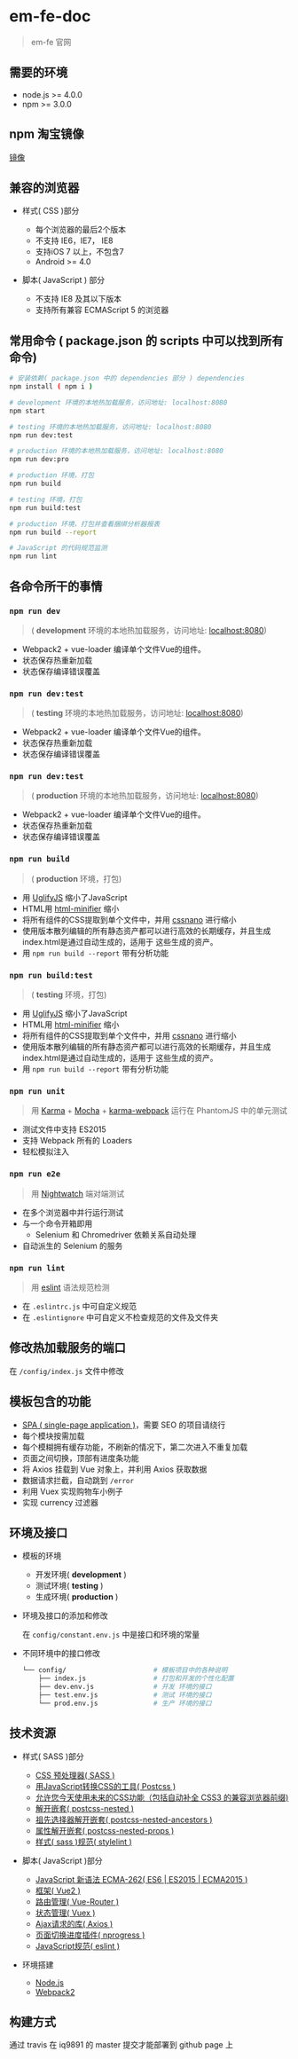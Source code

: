 # em-fe-doc

> em-fe 官网

## 需要的环境

- node.js >= 4.0.0
- npm >= 3.0.0

## npm 淘宝镜像

[镜像](https://gist.github.com/iq9891/96441b1b01ddd4710e06cc5e52b9c10a)

## 兼容的浏览器

- 样式( CSS )部分

  - 每个浏览器的最后2个版本
  - 不支持 IE6，IE7， IE8
  - 支持iOS 7 以上，不包含7
  - Android >= 4.0


- 脚本( JavaScript ) 部分

  - 不支持 IE8 及其以下版本
  - 支持所有兼容 ECMAScript 5 的浏览器

## 常用命令 ( package.json 的 scripts 中可以找到所有命令)

``` bash
# 安装依赖( package.json 中的 dependencies 部分 ) dependencies
npm install ( npm i )

# development 环境的本地热加载服务，访问地址: localhost:8080
npm start

# testing 环境的本地热加载服务，访问地址: localhost:8080
npm run dev:test

# production 环境的本地热加载服务，访问地址: localhost:8080
npm run dev:pro

# production 环境，打包
npm run build

# testing 环境，打包
npm run build:test

# production 环境，打包并查看捆绑分析器报表
npm run build --report

# JavaScript 的代码规范监测
npm run lint
```

## 各命令所干的事情

### `npm run dev`

> ( **development** 环境的本地热加载服务，访问地址: [localhost:8080](localhost:8080))

  - Webpack2 + vue-loader 编译单个文件Vue的组件。
  - 状态保存热重新加载
  - 状态保存编译错误覆盖

### `npm run dev:test`

> ( **testing** 环境的本地热加载服务，访问地址: [localhost:8080](localhost:8080))

  - Webpack2 + vue-loader 编译单个文件Vue的组件。
  - 状态保存热重新加载
  - 状态保存编译错误覆盖

### `npm run dev:test`

> ( **production** 环境的本地热加载服务，访问地址: [localhost:8080](localhost:8080))

  - Webpack2 + vue-loader 编译单个文件Vue的组件。
  - 状态保存热重新加载
  - 状态保存编译错误覆盖

### `npm run build`

> ( **production** 环境，打包)

  - 用 [UglifyJS](https://github.com/mishoo/UglifyJS2) 缩小了JavaScript
  - HTML用 [html-minifier](https://github.com/kangax/html-minifier) 缩小
  - 将所有组件的CSS提取到单个文件中，并用 [cssnano](https://github.com/ben-eb/cssnano) 进行缩小
  - 使用版本散列编辑的所有静态资产都可以进行高效的长期缓存，并且生成index.html是通过自动生成的，适用于
    这些生成的资产。
  - 用 `npm run build --report` 带有分析功能

### `npm run build:test`

> ( **testing** 环境，打包)

  - 用 [UglifyJS](https://github.com/mishoo/UglifyJS2) 缩小了JavaScript
  - HTML用 [html-minifier](https://github.com/kangax/html-minifier) 缩小
  - 将所有组件的CSS提取到单个文件中，并用 [cssnano](https://github.com/ben-eb/cssnano) 进行缩小
  - 使用版本散列编辑的所有静态资产都可以进行高效的长期缓存，并且生成index.html是通过自动生成的，适用于
    这些生成的资产。
  - 用 `npm run build --report` 带有分析功能

### `npm run unit`

> 用 [Karma](http://karma-runner.github.io/0.13/index.html) + [Mocha](http://mochajs.org) + [karma-webpack](https://github.com/webpack/karma-webpack) 运行在 PhantomJS 中的单元测试

  - 测试文件中支持 ES2015
  - 支持 Webpack 所有的 Loaders
  - 轻松模拟注入

### `npm run e2e`

> 用 [Nightwatch](http://nightwatchjs.org) 端对端测试

  - 在多个浏览器中并行运行测试
  - 与一个命令开箱即用
    - Selenium 和 Chromedriver 依赖关系自动处理
  - 自动派生的 Selenium 的服务

### `npm run lint`

>用 [eslint](http://eslint.cn) 语法规范检测

  - 在 `.eslintrc.js` 中可自定义规范
  - 在 `.eslintignore` 中可自定义不检查规范的文件及文件夹

## 修改热加载服务的端口

在 `/config/index.js` 文件中修改

## 模板包含的功能

- [SPA ( single-page application )](http://zhaoda.net/spa/docs)，需要 SEO 的项目请绕行
- 每个模块按需加载
- 每个模糊拥有缓存功能，不刷新的情况下，第二次进入不重复加载
- 页面之间切换，顶部有进度条功能
- 将 Axios 挂载到 Vue 对象上，并利用 Axios 获取数据
- 数据请求拦截，自动跳到 `/error`
- 利用 Vuex 实现购物车小例子
- 实现 currency 过滤器

## 环境及接口

- 模板的环境

  - 开发环境( **development** )
  - 测试环境( **testing** )
  - 生成环境( **production** )


- 环境及接口的添加和修改

  在 `config/constant.env.js` 中是接口和环境的常量


- 不同环境中的接口修改

  ```bash
  └── config/                      # 模板项目中的各种说明
      ├── index.js                 # 打包和开发的个性化配置
      ├── dev.env.js               # 开发 环境的接口
      ├── test.env.js              # 测试 环境的接口
      └── prod.env.js              # 生产 环境的接口
  ```

## 技术资源

- 样式( SASS )部分

  - [CSS 预处理器( SASS )](http://sass-lang.com)
  - [用JavaScript转换CSS的工具( Postcss )](http://postcss.org)
  - [允许您今天使用未来的CSS功能（包括自动补全 CSS3 的兼容浏览器前缀)](http://cssnext.io)
  - [解开嵌套( postcss-nested )](https://github.com/postcss/postcss-nested)
  - [祖先选择器解开嵌套( postcss-nested-ancestors )](https://github.com/toomuchdesign/postcss-nested-ancestors)
  - [属性解开嵌套( postcss-nested-props )](https://github.com/jedmao/postcss-nested-props)
  - [样式( sass )规范( stylelint )](https://stylelint.io)


- 脚本( JavaScript )部分

  - [JavaScript 新语法 ECMA-262( ES6 | ES2015 | ECMA2015  )](http://es6.ruanyifeng.com)
  - [框架( Vue2 )](https://vuefe.cn)
  - [路由管理( Vue-Router )](https://router.vuejs.org/zh-cn)
  - [状态管理( Vuex )](https://vuex.vuejs.org/zh-cn)
  - [Ajax请求的库( Axios )](https://github.com/mzabriskie/axios)
  - [页面切换进度插件( nprogress )](http://ricostacruz.com/nprogress)
  - [JavaScript规范( eslint )](http://eslint.cn)


- 环境搭建

  - [Node.js](https://nodejs.org/en)
  - [Webpack2](https://webpack.js.org)

## 构建方式

通过 travis 在 iq9891 的 master 提交才能部署到 github page 上
